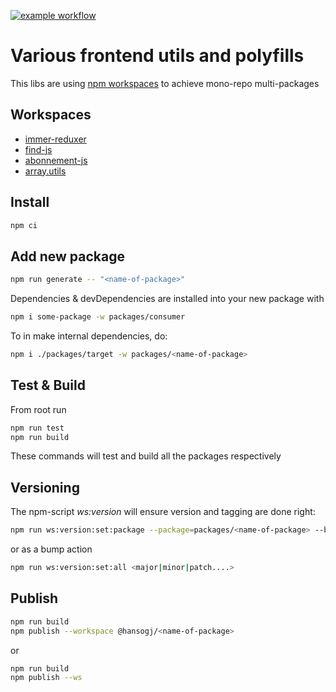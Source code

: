 [![example workflow](https://github.com/hansogj/utils-ws/actions/workflows/build.yml/badge.svg)](https://github.com/hansogj/utils-ws/actions/workflows/build.yml/badge.svg)

# Various frontend utils and polyfills

This libs are using [npm workspaces](https://docs.npmjs.com/cli/v7/using-npm/workspaces) to achieve mono-repo multi-packages

## Workspaces

-   [immer-reduxer](./packages/immer-reduxer/README.md)
-   [find-js](./packages/find-js/README.md)
-   [abonnement-js](./packages/abonnement-js/README.md)
-   [array.utils](./packages/array.utils/README.md)

[//]: <> (package-list-placeholder-do-not-remove)

## Install

```bash
npm ci
```

## Add new package

```bash
npm run generate -- "<name-of-package>"
```

Dependencies & devDependencies are installed into your new package with

```bash
npm i some-package -w packages/consumer
```

To in make internal dependencies, do:

```bash
npm i ./packages/target -w packages/<name-of-package>
```

## Test & Build

From root run

```bash
npm run test
npm run build
```

These commands will test and build all the packages respectively

## Versioning

The npm-script _ws:version_ will ensure version and tagging are done right:

```bash
npm run ws:version:set:package --package=packages/<name-of-package> --bump=<new-version-number>
```

or as a bump action

```bash
npm run ws:version:set:all <major|minor|patch....>

```

## Publish

```bash
npm run build
npm publish --workspace @hansogj/<name-of-package>

```

or

```bash
npm run build
npm publish --ws

```
